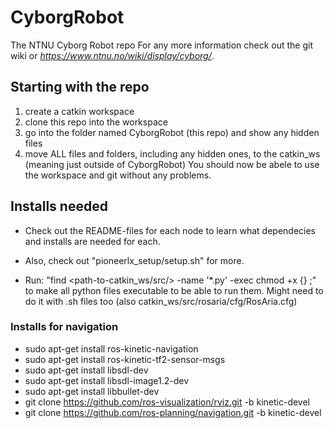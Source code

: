 # CyborgRobot
The NTNU Cyborg Robot repo
For any more information check out the git wiki or _https://www.ntnu.no/wiki/display/cyborg/_.

## Starting with the repo ##
1. create a catkin workspace 
2. clone this repo into the workspace
3. go into the folder named CyborgRobot (this repo) and show any hidden files
4. move ALL files and folders, including any hidden ones, to the catkin_ws (meaning just outside of CyborgRobot)
You should now be abele to use the workspace and git without any problems.

## Installs needed ##
- Check out the README-files for each node to learn what dependecies and installs are needed for each.
- Also, check out "pioneerlx_setup/setup.sh" for more. 

- Run: "find <path-to-catkin_ws/src/> -name '*.py' -exec chmod +x {} \;"  to make all python files executable to be able to run them. Might need to do it with .sh files too (also catkin_ws/src/rosaria/cfg/RosAria.cfg)

### Installs for navigation ###
- sudo apt-get install ros-kinetic-navigation
- sudo apt-get install ros-kinetic-tf2-sensor-msgs
- sudo apt-get install libsdl-dev
- sudo apt-get install libsdl-image1.2-dev
- sudo apt-get install libbullet-dev
- git clone https://github.com/ros-visualization/rviz.git -b kinetic-devel
- git clone https://github.com/ros-planning/navigation.git -b kinetic-devel
